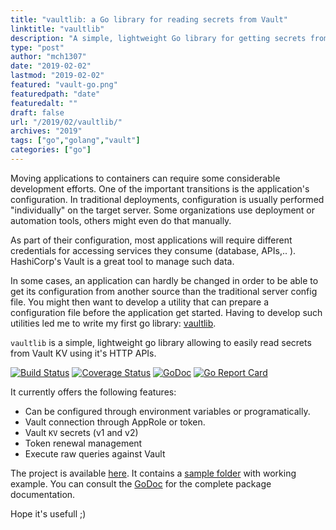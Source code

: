 ```yaml
---
title: "vaultlib: a Go library for reading secrets from Vault"
linktitle: "vaultlib"
description: "A simple, lightweight Go library for getting secrets from Hashicorp Vault"
type: "post"
author: "mch1307"
date: "2019-02-02"
lastmod: "2019-02-02"
featured: "vault-go.png"
featuredpath: "date"
featuredalt: ""
draft: false
url: "/2019/02/vaultlib/"
archives: "2019"
tags: ["go","golang","vault"]
categories: ["go"]
---
```


Moving applications to containers can require some considerable development efforts. One of the important transitions is the application's configuration. In traditional deployments, configuration is usually performed "individually" on the target server. Some organizations use deployment or automation tools, others might even do that manually.

As part of their configuration, most applications will require different credentials for accessing services they consume (database, APIs,.. ). HashiCorp's Vault is a great tool to manage such data.

In some cases, an application can hardly be changed in order to be able to get its configuration from another source than the traditional server config file. You might then want to develop a utility that can prepare a configuration file before the application get started. Having to develop such utilities led me to write my first go library: [vaultlib][1]. 

`vaultlib` is a simple, lightweight go library allowing to easily read secrets from Vault KV using it's HTTP APIs.

[![Build Status](https://travis-ci.org/mch1307/vaultlib.svg?branch=master)](https://travis-ci.org/mch1307/vaultlib)
[![Coverage Status](https://coveralls.io/repos/github/mch1307/vaultlib/badge.svg?branch=master)](https://coveralls.io/github/mch1307/vaultlib?branch=master) [![GoDoc](https://godoc.org/github.com/mch1307/vaultlib?status.svg)](https://godoc.org/github.com/mch1307/vaultlib) [![Go Report Card](https://goreportcard.com/badge/github.com/mch1307/vaultlib)](https://goreportcard.com/report/github.com/mch1307/vaultlib)

It currently offers the following features:

* Can be configured through environment variables or programatically.
* Vault connection through AppRole or token.
* Vault `KV` secrets (v1 and v2)
* Token renewal management
* Execute raw queries against Vault

The project is available [here][1]. It contains a [sample folder][2] with working example.
You can consult the [GoDoc](https://godoc.org/github.com/mch1307/vaultlib) for the complete package documentation.


Hope it's usefull ;)


 [1]: https://github.com/mch1307/vaultlib
 [2]: https://github.com/mch1307/vaultlib/tree/master/sample
